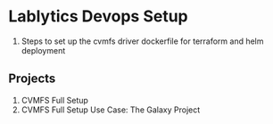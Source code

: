 # Lablytics Devops Setup

1. Steps to set up the cvmfs driver dockerfile for terraform and helm deployment

## Projects

1. CVMFS Full Setup
2. CVMFS Full Setup Use Case: The Galaxy Project
